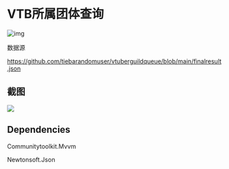 # VTB所属团体查询

![img](https://unv-shield.librian.net/api/unv_shield?txt=好！)

数据源

https://github.com/tiebarandomuser/vtuberguildqueue/blob/main/finalresult.json



## 截图

![]([.\Snipaste_2023-06-17_19-22-42.png](https://github.com/Akizon77/Misc/blob/ca7fce4aa7ffa53a9231460497882c0edb6148c2/VtbLookUP/Snipaste_2023-06-17_19-22-42.png))

## Dependencies

Communitytoolkit.Mvvm

Newtonsoft.Json

